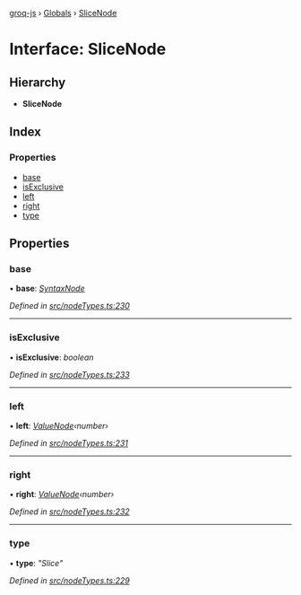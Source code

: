 [groq-js](../README.md) › [Globals](../globals.md) › [SliceNode](slicenode.md)

# Interface: SliceNode

## Hierarchy

* **SliceNode**

## Index

### Properties

* [base](slicenode.md#base)
* [isExclusive](slicenode.md#isexclusive)
* [left](slicenode.md#left)
* [right](slicenode.md#right)
* [type](slicenode.md#type)

## Properties

###  base

• **base**: *[SyntaxNode](../globals.md#syntaxnode)*

*Defined in [src/nodeTypes.ts:230](https://github.com/sanity-io/groq-js/blob/fc2de3c/src/nodeTypes.ts#L230)*

___

###  isExclusive

• **isExclusive**: *boolean*

*Defined in [src/nodeTypes.ts:233](https://github.com/sanity-io/groq-js/blob/fc2de3c/src/nodeTypes.ts#L233)*

___

###  left

• **left**: *[ValueNode](valuenode.md)‹number›*

*Defined in [src/nodeTypes.ts:231](https://github.com/sanity-io/groq-js/blob/fc2de3c/src/nodeTypes.ts#L231)*

___

###  right

• **right**: *[ValueNode](valuenode.md)‹number›*

*Defined in [src/nodeTypes.ts:232](https://github.com/sanity-io/groq-js/blob/fc2de3c/src/nodeTypes.ts#L232)*

___

###  type

• **type**: *"Slice"*

*Defined in [src/nodeTypes.ts:229](https://github.com/sanity-io/groq-js/blob/fc2de3c/src/nodeTypes.ts#L229)*
